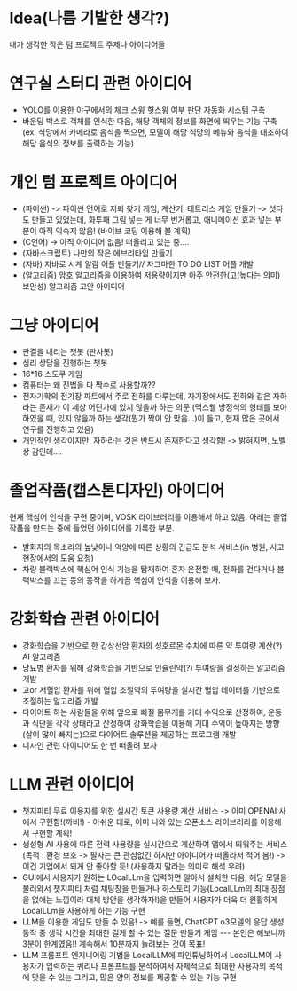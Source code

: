 # Idea(나름 기발한 생각?)
내가 생각한 작은 텀 프로젝트 주제나 아이디어들
# 연구실 스터디 관련 아이디어
- YOLO를 이용한 야구에서의 체크 스윙 헛스윙 여부 판단 자동화 시스템 구축
- 바운딩 박스로 객체를 인식한 다음, 해당 객체의 정보를 화면에 띄우는 기능 구축
(ex. 식당에서 카메라로 음식을 찍으면, 모델이 해당 식당의 메뉴와 음식을 대조하여 해당 음식의 정보를 출력하는 기능)
# 개인 텀 프로젝트 아이디어
- (파이썬)
  -> 파이썬 언어로 지뢰 찾기 게임, 계산기, 테트리스 게임 만들기
  -> 섯다도 만들고 있었는데, 화투패 그림 넣는 게 너무 번거롭고, 애니메이션 효과 넣는 부분이 아직 익숙지 않음! (바이브 코딩 이용해 볼 계획)
- (C언어)
  -> 아직 아이디어 없음! 떠올리고 있는 중....
- (자바스크립트)
  나만의 작은 에브리타임 만들기
- (자바)
  자바로 시계 알람 어플 만들기//
  자그마한 TO DO LIST 어플 개발
- (알고리즘)
  암호 알고리즘을 이용하여 저용량이지만 아주 안전한(고(높다는 의미) 보안성) 알고리즘 고안 아이디어
# 그냥 아이디어
- 판결을 내리는 챗봇 (판사봇)
- 심리 상담을 진행하는 챗봇
- 16*16 스도쿠 게임
- 컴퓨터는 왜 진법을 다 짝수로 사용할까??
- 전자기학의 전기장 파트에서 주로 전하를 다루는데, 자기장에서도 전하와 같은 자하라는 존재가 이 세상 어딘가에 있지 않을까 하는 의문 (맥스웰 방정식의 형태를 보아하였을 때, 있지 않을까 하는 생각(뭔가 짝이 안 맞음...)이 들고, 현재 많은 곳에서 연구를 진행하고 있음)
- 개인적인 생각이지만, 자하라는 것은 반드시 존재한다고 생각함! -> 밝혀지면, 노벨상 감인데.... 
# 졸업작품(캡스톤디자인) 아이디어
현재 핵심어 인식을 구현 중이며, VOSK 라이브러리를 이용해서 하고 있음. 아래는 졸업작품을 만드는 중에 들었던 아이디어를 기록한 부분.
- 발화자의 목소리의 높낮이나 억양에 따른 상황의 긴급도 분석 서비스(in 병원, 사고 현장에서의 도움 요청)
- 차량 블랙박스에 핵심어 인식 기능을 탑재하여 혼자 운전할 때, 전화를 건다거나 블랙박스를 끄는 등의 동작을 하게끔 핵심어 인식을 이용해 보자.
# 강화학습 관련 아이디어
- 강화학습을 기반으로 한 갑상선암 환자의 성호르몬 수치에 따른 약 투여량 계산(?) AI 알고리즘
- 당뇨병 환자를 위해 강화학습을 기반으로 인슐린약(?) 투여량을 결정하는 알고리즘 개발
- 고or 저혈압 환자를 위해 혈압 조절약의 투여량을 실시간 혈압 데이터를 기반으로 조절하는 알고리즘 개발
- 다이어트 하는 사람들을 위해 앞으로 빠질 몸무게를 기대 수익으로 산정하여, 운동과 식단을 각각 상태라고 산정하여 강화학습을 이용해 기대 수익이 높아지는 방향(살이 많이 빠지는)으로
  다이어트 솔루션을 제공하는 프로그램 개발
- 디자인 관련 아이디어도 한 번 떠올려 보자
# LLM 관련 아이디어
- 챗지피티 무료 이용자를 위한 실시간 토큰 사용량 계산 서비스 -> 이미 OPENAI 사에서 구현함!(까비!) - 아쉬운 대로, 이미 나와 있는 오픈소스 라이브러리를 이용해서 구현할 계획!
- 생성형 AI 사용에 따른 전력 사용량을 실시간으로 계산하여 앱에서 띄워주는 서비스 (목적 : 환경 보호 -> 필자는 큰 관심없긴 하지만 아이디어가 떠올라서 적어 봄!)
-> 이건 기업에서 되게 안 좋아할 듯! (사용하지 말라는 의미로 해석 우려)
- GUI에서 사용자가 원하는 LOcalLLm을 입력하면 알아서 설치한 다음, 헤당 모델을 불러와서 챗지피티 처럼 채팅창을 만들거나 히스토리 기능(LocalLLm의 최대 장점을 없애는 느낌이라 대체 방안을 생각하자!)을 만들어 사용자가 더욱 더 원활하게 LocalLLm을 사용하게 하는 기능 구현
- LLM을 이용한 게임도 만들 수 있음! -> 예를 들면, ChatGPT o3모델의 응답 생성 동작 중 생각 시간을 최대한 길게 할 수 있는 질문 만들기 게임 --- 본인은 해보니까 3분이 한계였음!! 계속해서 10분까지 늘려보는 것이 목표!
- LLM 프롬프트 엔지니어링 기법을 LocalLLM에 파인튜닝하여서 LocalLLM이 사용자가 입력하는 쿼리나 프롬프트를 분석하여서 자체적으로 최대한 사용자의 목적에 맞을 수 있는 그리고, 많은 양의 정보를 제공할 수 있는 기능 구현
